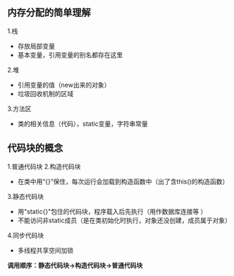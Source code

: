 ## 内存分配的简单理解
1.栈
- 存放局部变量
- 基本变量，引用变量的别名都存在这里

2.堆
- 引用变量的值（new出来的对象）
- 垃圾回收机制的区域

3.方法区
- 类的相关信息（代码），static变量，字符串常量

## 代码块的概念
1.普通代码块
2.构造代码块
- 在类中用“{}”保住，每次运行会加载到构造函数中（出了含this()的构造函数）

3.静态代码块
- 用"static{}"包住的代码块，程序载入后先执行（用作数据库连接等 ）
- 不能访问非static成员（是在类初始化时执行，对象还没创建，成员属于对象）

4.同步代码块
- 多线程共享空间加锁

**调用顺序：静态代码块->构造代码块->普通代码块**











